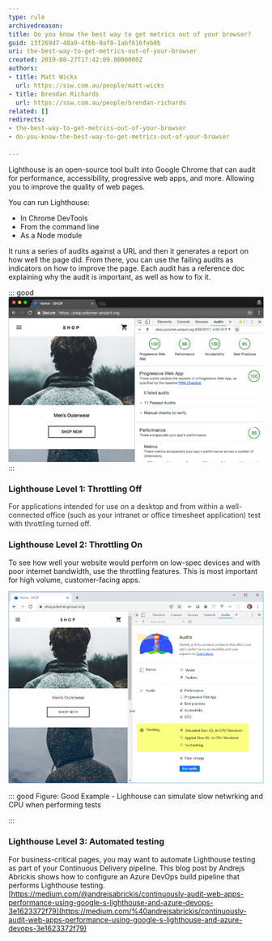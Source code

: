 ```yaml
---
type: rule
archivedreason: 
title: Do you know the best way to get metrics out of your browser?
guid: 13f269d7-48a9-4fbb-9af8-1abf616feb8b
uri: the-best-way-to-get-metrics-out-of-your-browser
created: 2019-08-27T17:42:09.0000000Z
authors:
- title: Matt Wicks
  url: https://ssw.com.au/people/matt-wicks
- title: Brendan Richards
  url: https://ssw.com.au/people/brendan-richards
related: []
redirects:
- the-best-way-to-get-metrics-out-of-your-browser
- do-you-know-the-best-way-to-get-metrics-out-of-your-browser

---
```


Lighthouse is an open-source tool built into Google Chrome that can audit for performance, accessibility, progressive web apps, and more. Allowing you to improve the quality of web pages.

<!--endintro-->

You can run Lighthouse:

* In Chrome DevTools
* From the command line
* As a Node module


It runs a series of audits against a URL and then it generates a report on how well the page did. From there, you can use the failing audits as indicators on how to improve the page. Each audit has a reference doc explaining why the audit is important, as well as how to fix it.


::: good  
![Figure: Good Example - Google Chrome Lighthouse is showing 100%](lighthouse-100.png)  
:::

### Lighthouse Level 1: Throttling Off

<font color="#333333">For applications intended for use on a desktop and from within a well-connected office (such as your intranet or office timesheet application) test with throttling turned off.</font>

### Lighthouse Level 2: Throttling On


To see how well your website would perform on low-spec devices and with poor internet bandwidth, use the throttling features. This is most important for high volume, customer-facing apps.

![](lighthouse_throttling.png)


::: good
Figure: Good Example - Lighhouse can simulate slow netwrking and CPU when performing tests

:::



### Lighthouse Level 3: Automated testing


For business-critical pages, you may want to automate Lighthouse testing as part of your Continuous Delivery pipeline. This blog post by Andrejs Abrickis shows how to configure an Azure DevOps build pipeline that performs Lighthouse testing.
[https://medium.com/@andrejsabrickis/continuously-audit-web-apps-performance-using-google-s-lighthouse-and-azure-devops-3e1623372f79](https://medium.com/%40andrejsabrickis/continuously-audit-web-apps-performance-using-google-s-lighthouse-and-azure-devops-3e1623372f79)
